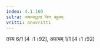 ```yaml
---
index: 4.1.160
sutra: प्राचामवृद्धात्‌ फिन् बहुलम्‌
vritti: anuvritti
---
```


तस्य 6/1 [4।1।92], अपत्यम् 1/1 [4।1।92]